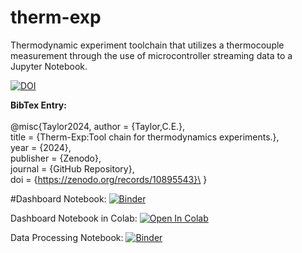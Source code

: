 # therm-exp
Thermodynamic experiment toolchain that utilizes a thermocouple measurement through the use of microcontroller streaming data to a Jupyter Notebook. 



[![DOI](https://zenodo.org/badge/779087053.svg)](https://zenodo.org/doi/10.5281/zenodo.10895542)

**BibTex Entry:** \
\
@misc{Taylor2024, 
  author = {Taylor,C.E.},\
  title = {Therm-Exp:Tool chain for thermodynamics experiments.},\
  year = {2024},\
  publisher = {Zenodo},\
  journal = {GitHub Repository},\
  doi = {https://zenodo.org/records/10895543}\
}

#Dashboard Notebook: [![Binder](https://mybinder.org/badge_logo.svg)](https://mybinder.org/v2/gh/ctay22/therm-exp/labpath?Dashboard_R1.ipynb)

Dashboard Notebook in Colab: [![Open In Colab](https://colab.research.google.com/assets/colab-badge.svg)](https://githubtocolab.com/ctay22/therm-exp/blob/main/Dashboard_R1.ipynb)

Data Processing Notebook: [![Binder](https://mybinder.org/badge_logo.svg)](https://mybinder.org/v2/gh/ctay22/therm-exp/main?labpath=Analytics_R1.ipynb)
